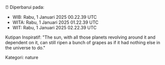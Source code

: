 ⏰ Diperbarui pada:
- WIB: Rabu, 1 Januari 2025 00.22.39 UTC
- WITA: Rabu, 1 Januari 2025 01.22.39 UTC
- WIT: Rabu, 1 Januari 2025 02.22.39 UTC

Kutipan Inspiratif:
"The sun, with all those planets revolving around it and dependent on it, can still ripen a bunch of grapes as if it had nothing else in the universe to do."


Kategori: nature

